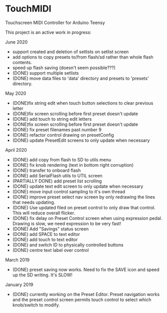 # TouchMIDI
Touchscreen MIDI Controller for Arduino Teensy

This project is an active work in progress:

June 2020
- support created and deletion of setlists on setlist screen
- add options to copy presets to/from flash/sd rather than whole flash contents.
- speed up flash saving (doesn't seem possible???)
- (DONE) support multiple setlists
- (DONE) move data files to 'data' directory and presets to 'presets' directory.

May 2020
- (DONE)fix string edit when touch button selections to clear previous letter
- (DONE)fix screen scrolling before first preset doesn't update
- (DONE) add touch to string edit letters
- (DONE)fix screen scrolling before first preset doesn't update
- (DONE) fix preset filenames past number 9
- (DONE) refactor control drawing on presetConfig
- (DONE) update PresetEdit screens to only update when necessary

April 2020
- (DONE) add copy from flash to SD to utils menu
- (DONE) fix knob rendering (text in bottom right corruption)
- (DONE) transfer to onboard flash
- (DONE) add SerialFlash utils to UTIL screen
- (PARTIALLY DONE) add preset list scrolling
- (DONE) update text edit screen to only update when necessary
- (DONE) move input control sampling to it's own thread
- (DONE) improve preset select nav screen by only redrawing the lines that needs updating.
- (DONE) Use updated filed on preset control to only draw that control. This will reduce overall flicker.
- (DONE) fix delay on Preset Control screen when using expression pedal. Drawing is slow, we need expression to be very fast!
- (DONE) Add "Savings" status screen
- (DONE) add SPACE to text editor
- (DONE) add touch to text editor
- (DONE) and switch ID to physically controlled buttons
- (DONE) centre text label over control

March 2019
- (DONE) preset saving now works. Need to fix the SAVE icon and speed up the SD writing. It's SLOW!

January 2019
- (DONE) currently working on the Preset Editor. Preset navigation works and the preset control screen permits touch control to select which knob/switch to modify.
